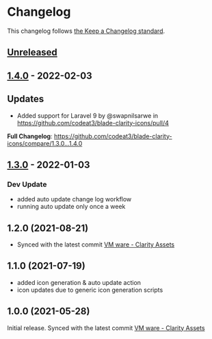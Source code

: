 # Changelog

This changelog follows [the Keep a Changelog standard](https://keepachangelog.com).

## [Unreleased](https://github.com/codeat3/blade-clarity-icons/compare/1.4.0...HEAD)

## [1.4.0](https://github.com/codeat3/blade-clarity-icons/compare/1.3.0...1.4.0) - 2022-02-03

## Updates

- Added support for Laravel 9 by @swapnilsarwe in https://github.com/codeat3/blade-clarity-icons/pull/4

**Full Changelog**: https://github.com/codeat3/blade-clarity-icons/compare/1.3.0...1.4.0

## [1.3.0](https://github.com/codeat3/blade-clarity-icons/compare/1.2.0...1.3.0) - 2022-01-03

### Dev Update

- added auto update change log workflow
- running auto update only once a week

## 1.2.0 (2021-08-21)

- Synced with the latest commit [VM ware - Clarity Assets](https://github.com/vmware/clarity-assets/commit/7fc9958cd263e31ae39e6d345ef5b61d3594adc7)

## 1.1.0 (2021-07-19)

- added icon generation & auto update action
- icon updates due to generic icon generation scripts

## 1.0.0 (2021-05-28)

Initial release.
Synced with the latest commit [VM ware - Clarity Assets](https://github.com/vmware/clarity-assets/commit/24700c06eb13445f48078f16818fa6834275a46c)
